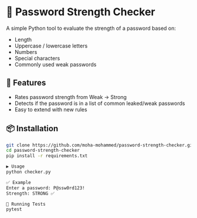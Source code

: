 # 🔐 Password Strength Checker

A simple Python tool to evaluate the strength of a password based on:
- Length
- Uppercase / lowercase letters
- Numbers
- Special characters
- Commonly used weak passwords

## 🚀 Features
- Rates password strength from Weak → Strong
- Detects if the password is in a list of common leaked/weak passwords
- Easy to extend with new rules

## 📦 Installation
```bash
git clone https://github.com/moha-mohammed/password-strength-checker.git
cd password-strength-checker
pip install -r requirements.txt

▶️ Usage
python checker.py

✅ Example
Enter a password: P@ssw0rd123!
Strength: STRONG ✅

🧪 Running Tests
pytest
